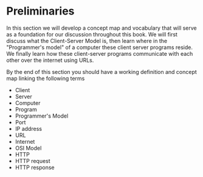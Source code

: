 # Preliminaries

In this section we will develop a concept map and vocabulary that will
serve as a foundation for our discussion throughout this book. We will
first discuss what the Client-Server Model is, then learn where in the
"Programmer's model" of a computer these client server programs reside.
We finally learn how these client-server programs communicate with each
other over the internet using URLs.

By the end of this section you should have a working definition and
concept map linking the following terms

- Client
- Server
- Computer
- Program
- Programmer's Model
- Port
- IP address
- URL
- Internet
- OSI Model
- HTTP
- HTTP request
- HTTP response
  
